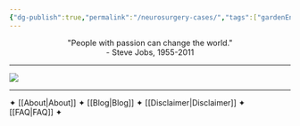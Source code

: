 ```yaml
---
{"dg-publish":true,"permalink":"/neurosurgery-cases/","tags":["gardenEntry"],"created":"2023-05-27T13:58:35.000-07:00","updated":"2023-10-18T10:05:28.612-07:00"}
---
```


<div align="center">
"People with passion can change the world."<br>
- Steve Jobs, 1955-2011
</div>

---

![](https://i.imgur.com/ycHgLnM.png)

---

✦  [[About\|About]]  ✦  [[Blog\|Blog]]  ✦  [[Disclaimer\|Disclaimer]]  ✦  [[FAQ\|FAQ]]  ✦